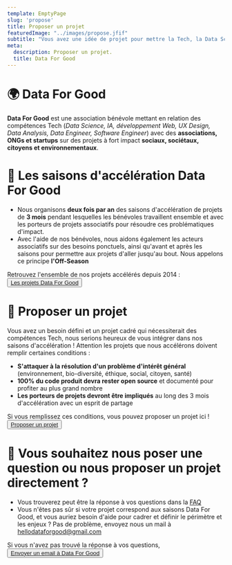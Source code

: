 ```yaml
---
template: EmptyPage
slug: 'propose'
title: Proposer un projet
featuredImage: "../images/propose.jfif"
subtitle: "Vous avez une idée de projet pour mettre la Tech, la Data Science ou l'IA au service de la résolution d'enjeux d'intérêt général ?"
meta:
  description: Proposer un projet.
  title: Data For Good
---
```


# 🌍 Data For Good
**Data For Good** est une association bénévole mettant en relation des compétences Tech (*Data Science, IA, développement Web, UX Design, Data Analysis, Data Engineer, Software Engineer*) avec des **associations, ONGs et startups** sur des projets à fort impact **sociaux, sociétaux, citoyens et environnementaux**.  

# 🚀 Les saisons d'accélération Data For Good
- Nous organisons **deux fois par an** des saisons d'accélération de projets de **3 mois** pendant lesquelles les bénévoles travaillent ensemble et avec les porteurs de projets associatifs pour résoudre ces problématiques d'impact. <br>
- Avec l'aide de nos bénévoles, nous aidons également les acteurs associatifs sur des besoins ponctuels, ainsi qu'avant et après les saisons pour permettre aux projets d'aller jusqu'au bout. Nous appelons ce principe **l'Off-Season** 

Retrouvez l'ensemble de nos projets accélérés depuis 2014 : <button class="button-join"><a href="/projects">Les projets Data For Good</a></button>



# 📢 Proposer un projet
Vous avez un besoin défini et un projet cadré qui nécessiterait des compétences Tech, nous serions heureux de vous intégrer dans nos saisons d'accélération ! 
Attention les projets que nous accélérons doivent remplir certaines conditions : 
- **S'attaquer à la résolution d'un problème d'intérêt général** (environnement, bio-diversité, éthique, social, citoyen, santé)
- **100% du code produit devra rester open source** et documenté pour profiter au plus grand nombre
- **Les porteurs de projets devront être impliqués** au long des 3 mois d'accélération avec un esprit de partage

Si vous remplissez ces conditions, vous pouvez proposer un projet ici !
<button class="button-join"><a href="mailto:hellodataforgood@gmail.com">Proposer un projet</a></button>

# 📧 Vous souhaitez nous poser une question ou nous proposer un projet directement ?
- Vous trouverez peut être la réponse à vos questions dans la [FAQ](https://www.notion.so/FAQ-Data-For-Good-d90a234e82404d81b6452fb388549232)
- Vous n'êtes pas sûr si votre projet correspond aux saisons Data For Good, et vous auriez besoin d'aide pour cadrer et définir le périmètre et les enjeux ? Pas de problème, envoyez nous un mail à [hellodataforgood@gmail.com](mailto:hellodataforgood@gmail.com)

Si vous n'avez pas trouvé la réponse à vos questions, <button class="button-join"><a href="mailto:hellodataforgood@gmail.com">Envoyer un email à Data For Good</a></button>

